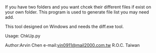 
If you have two folders and you want chcek their different files if exist on your own folder.
This program is used to generate file list you may need add.

This tool designed on Windows and needs the diff.exe tool.

Usage:
  ChkUp.py <Folder A> <FolderB> <Your own folder>


Author:Arvin Chen
e-mail:vin0911@mail2000.com.tw
R.O.C. Taiwan